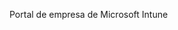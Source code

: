 <Token xmlns:xlink="http://www.w3.org/1999/xlink">Portal de empresa de Microsoft Intune</Token>

<!--HONumber=Jun16_HO4-->


